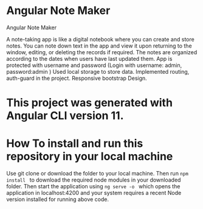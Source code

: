 # Angular Note Maker
 Angular Note Maker
 
A note-taking app is like a digital notebook where you can create and store notes. 
You can note down text in the app and view it upon returning to the window, editing, or deleting the records if required. 
The notes are organized according to the dates when users have last updated them. 
App is protected with username and password (Login with username: admin, password:admin )
Used local storage to store data.
Implemented routing, auth-guard in the project. Responsive bootstrap Design.

# This project was generated with Angular CLI version 11.

# How To install and run this repository in your local machine
Use git clone or download the folder to your local machine. Then run
```npm install ```
to download the required node modules in your downloaded folder. Then start the application using
```ng serve -o ```
which opens the application in localhost:4200 and your system requires a recent Node version installed for running above code.



